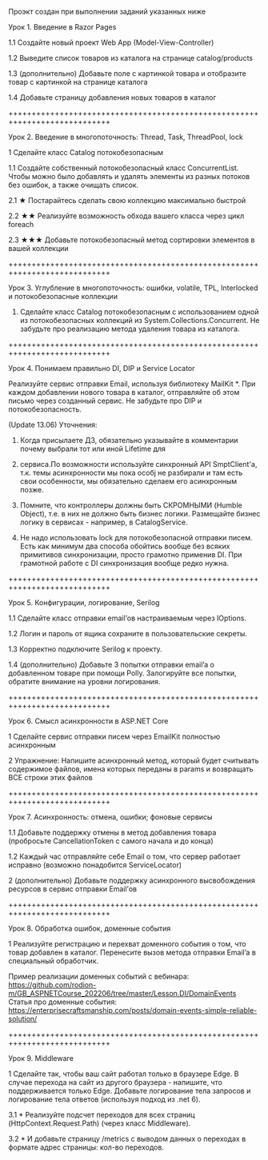 Проэкт создан при выполнении заданий указанных ниже

Урок 1. Введение в Razor Pages

1.1 Создайте новый проект Web App (Model-View-Controller)

1.2 Выведите список товаров из каталога на странице catalog/products

1.3 (дополнительно) Добавьте поле с картинкой товара и отобразите товар с картинкой на странице каталога

1.4 Добавьте страницу добавления новых товаров в каталог

++++++++++++++++++++++++++++++++++++++++++++++++++++++++++++++++++++++++++++

Урок 2. Введение в многопоточность: Thread, Task, ThreadPool, lock

1 Сделайте класс Catalog потокобезопасным

1.1 Создайте собственный потокобезопасный класс ConcurrentList<T>. Чтобы можно было добавлять и удалять 
элементы из разных потоков без ошибок, а также очищать список.

2.1 ★ Постарайтесь сделать свою коллекцию максимально быстрой

2.2 ★★ Реализуйте возможность обхода вашего класса через цикл foreach

2.3 ★★★ Добавьте потокобезопасный метод сортировки элементов в вашей коллекции

++++++++++++++++++++++++++++++++++++++++++++++++++++++++++++++++++++++++++++

Урок 3. Углубление в многопоточность: ошибки, volatile, TPL, Interlocked и потокобезопасные коллекции

1. Сделайте класс Catalog потокобезопасным с использованием одной из потокобезопасных коллекций 
из System.Collections.Concurrent. Не забудьте про реализацию метода удаления товара из каталога.

++++++++++++++++++++++++++++++++++++++++++++++++++++++++++++++++++++++++++++

Урок 4. Понимаем правильно DI, DIP и Service Locator

Реализуйте сервис отправки Email, используя библиотеку MailKit *.
При каждом добавлении нового товара в каталог, отправляйте об этом письмо через созданный сервис.
Не забудьте про DIP и потокобезопасность.


(Update 13.06) Уточнения:

1. Когда присылаете ДЗ, обязательно указывайте в комментарии почему выбрали тот или иной Lifetime для 

2. сервиса.По возможности используйте синхронный API SmptClient'a, т.к. темы асинхронности мы пока особj
не разбирали и там есть свои особенности, мы обязательно сделаем его асинхронным позже.

3. Помните, что контроллеры должны быть СКРОМНЫМИ (Humble Object), т.е. в них не должно быть бизнес логики.
Размещайте бизнес логику в сервисах - например, в CatalogService.

4. Не надо использовать lock для потокобезопасной отправки писем. Есть как минимум два способа 
обойтись вообще без всяких примитивов синхронизации, просто грамотно применив DI.
При грамотной работе с DI синхронизация вообще редко нужна.

++++++++++++++++++++++++++++++++++++++++++++++++++++++++++++++++++++++++++++

Урок 5. Конфигурации, логирование, Serilog

1.1 Сделайте класс отправки email’ов настраиваемым через IOptions.

1.2 Логин и пароль от ящика сохраните в пользовательские секреты.

1.3 Корректно подключите Serilog к проекту.

1.4 (дополнительно) Добавьте 3 попытки отправки email’a о добавленном товаре при помощи Polly. Залогируйте
все попытки, обратите внимание на уровни логирования.

++++++++++++++++++++++++++++++++++++++++++++++++++++++++++++++++++++++++++++

Урок 6. Смысл асинхронности в ASP.NET Core

1 Сделайте сервис отправки писем через EmailKit полностью асинхронным

2 Упражнение: Напишите асинхронный метод, который будет считывать содержимое файлов, имена которых 
переданы в params и возвращать ВСЕ строки этих файлов

++++++++++++++++++++++++++++++++++++++++++++++++++++++++++++++++++++++++++++

Урок 7. Асинхронность: отмена, ошибки; фоновые сервисы

1.1 Добавьте поддержку отмены в метод добавления товара (пробросьте CancellationToken с самого начала и до конца)

1.2 Каждый час отправляйте себе Email о том, что сервер работает исправно (возможно понадобится ServiceLocator)

2 (дополнительно) Добавьте поддержку асинхронного высвобождения ресурсов в сервис отправки Email’ов

++++++++++++++++++++++++++++++++++++++++++++++++++++++++++++++++++++++++++++

Урок 8. Обработка ошибок, доменные события

1 Реализуйте регистрацию и перехват доменного события о том, что товар добавлен в каталог. 
Перенесите вызов метода отправки Email’a в специальный обработчик.

Пример реализации доменных событий с вебинара:
https://github.com/rodion-m/GB_ASPNETCourse_202206/tree/master/Lesson.DI/DomainEvents
Статья про доменные события: https://enterprisecraftsmanship.com/posts/domain-events-simple-reliable-solution/

++++++++++++++++++++++++++++++++++++++++++++++++++++++++++++++++++++++++++++

Урок 9. Middleware

1 Сделайте так, чтобы ваш сайт работал только в браузере Edge. В случае перехода на сайт из другого браузера - напишите, что поддерживается только Edge.
Добавьте логирование тела запросов и логирование тела ответов (используя подход из .net 6).

3.1 * Реализуйте подсчет переходов для всех страниц (HttpContext.Request.Path) (через класс Middleware).

3.2 * И добавьте страницу /metrics с выводом данных о переходах в формате адрес страницы: кол-во переходов.
